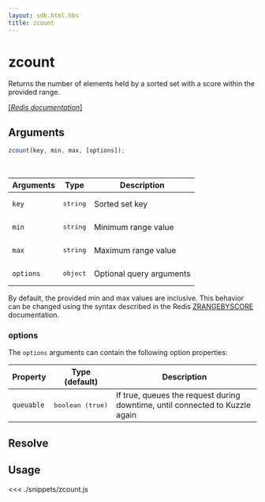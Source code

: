 ```yaml
---
layout: sdk.html.hbs
title: zcount
---
```


# zcount

Returns the number of elements held by a sorted set with a score within the provided range.

[[_Redis documentation_]](https://redis.io/commands/zcount)

## Arguments

```js
zcount(key, min, max, [options]);
```

<br/>

| Arguments | Type              | Description              |
| --------- | ----------------- | ------------------------ |
| `key`     | <pre>string</pre> | Sorted set key           |
| `min`     | <pre>string</pre> | Minimum range value      |
| `max`     | <pre>string</pre> | Maximum range value      |
| `options` | <pre>object</pre> | Optional query arguments |

By default, the provided min and max values are inclusive. This behavior can be changed using the syntax described in the Redis [ZRANGEBYSCORE](https://redis.io/commands/zrangebyscore#exclusive-intervals-and-infinity) documentation.

### options

The `options` arguments can contain the following option properties:

| Property   | Type (default)            | Description                                                                  |
| ---------- | ------------------------- | ---------------------------------------------------------------------------- |
| `queuable` | <pre>boolean (true)</pre> | If true, queues the request during downtime, until connected to Kuzzle again |

## Resolve

## Usage

<<< ./snippets/zcount.js
